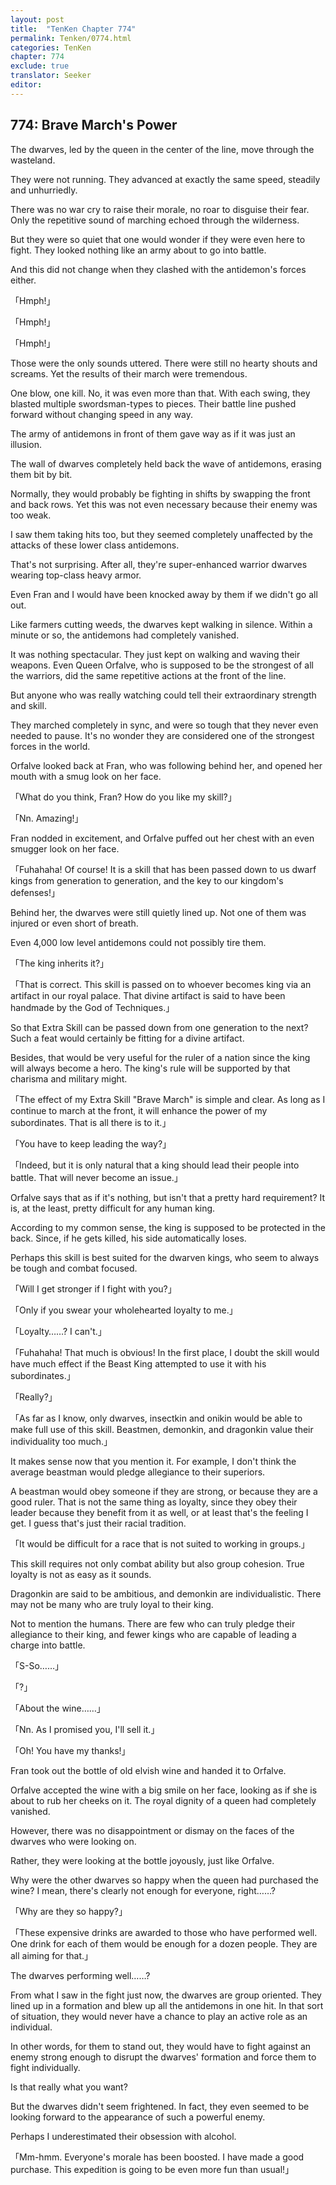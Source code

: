 ```yaml
---
layout: post
title:  "TenKen Chapter 774"
permalink: Tenken/0774.html
categories: TenKen
chapter: 774
exclude: true
translator: Seeker
editor: 
---
```

<h2 id="ch774">774: Brave March's Power</h2>
<p>The dwarves, led by the queen in the center of the line, move through the wasteland.</p>

<p>They were not running. They advanced at exactly the same speed, steadily and unhurriedly.</p>

<p>There was no war cry to raise their morale, no roar to disguise their fear. Only the repetitive sound of marching echoed through the wilderness.</p>

<p>But they were so quiet that one would wonder if they were even here to fight. They looked nothing like an army about to go into battle.</p>

<p>And this did not change when they clashed with the antidemon's forces either.</p>

<p>「Hmph!」</p>
<p>「Hmph!」</p>
<p>「Hmph!」</p>

<p>Those were the only sounds uttered. There were still no hearty shouts and screams. Yet the results of their march were tremendous.</p>

<p>One blow, one kill. No, it was even more than that. With each swing, they blasted multiple swordsman-types to pieces. Their battle line pushed forward without changing speed in any way.</p>

<p>The army of antidemons in front of them gave way as if it was just an illusion.</p>

<p>The wall of dwarves completely held back the wave of antidemons, erasing them bit by bit.</p>

<p>Normally, they would probably be fighting in shifts by swapping the front and back rows. Yet this was not even necessary because their enemy was too weak.</p>

<p>I saw them taking hits too, but they seemed completely unaffected by the attacks of these lower class antidemons.</p>

<p>That's not surprising. After all, they're super-enhanced warrior dwarves wearing top-class heavy armor.</p>

<p>Even Fran and I would have been knocked away by them if we didn't go all out.</p>

<p>Like farmers cutting weeds, the dwarves kept walking in silence. Within a minute or so, the antidemons had completely vanished.</p>

<p>It was nothing spectacular. They just kept on walking and waving their weapons. Even Queen Orfalve, who is supposed to be the strongest of all the warriors, did the same repetitive actions at the front of the line.</p>

<p>But anyone who was really watching could tell their extraordinary strength and skill.</p>

<p>They marched completely in sync, and were so tough that they never even needed to pause. It's no wonder they are considered one of the strongest forces in the world.</p>

<p>Orfalve looked back at Fran, who was following behind her, and opened her mouth with a smug look on her face.</p>

<p>「What do you think, Fran? How do you like my skill?」</p>
<p>「Nn. Amazing!」</p>

<p>Fran nodded in excitement, and Orfalve puffed out her chest with an even smugger look on her face.</p>

<p>「Fuhahaha! Of course! It is a skill that has been passed down to us dwarf kings from generation to generation, and the key to our kingdom's defenses!」</p>

<p>Behind her, the dwarves were still quietly lined up. Not one of them was injured or even short of breath.</p>

<p>Even 4,000 low level antidemons could not possibly tire them.</p>

<p>「The king inherits it?」</p>
<p>「That is correct. This skill is passed on to whoever becomes king via an artifact in our royal palace. That divine artifact is said to have been handmade by the God of Techniques.」</p>

<p>So that Extra Skill can be passed down from one generation to the next? Such a feat would certainly be fitting for a divine artifact.</p>

<p>Besides, that would be very useful for the ruler of a nation since the king will always become a hero. The king's rule will be supported by that charisma and military might.</p>

<p>「The effect of my Extra Skill "Brave March" is simple and clear. As long as I continue to march at the front, it will enhance the power of my subordinates. That is all there is to it.」</p>
<p>「You have to keep leading the way?」</p>
<p>「Indeed, but it is only natural that a king should lead their people into battle. That will never become an issue.」</p>

<p>Orfalve says that as if it's nothing, but isn't that a pretty hard requirement? It is, at the least, pretty difficult for any human king.</p>

<p>According to my common sense, the king is supposed to be protected in the back. Since, if he gets killed, his side automatically loses.</p>

<p>Perhaps this skill is best suited for the dwarven kings, who seem to always be tough and combat focused.</p>

<p>「Will I get stronger if I fight with you?」</p>
<p>「Only if you swear your wholehearted loyalty to me.」</p>
<p>「Loyalty……? I can't.」</p>
<p>「Fuhahaha! That much is obvious! In the first place, I doubt the skill would have much effect if the Beast King attempted to use it with his subordinates.」</p>
<p>「Really?」</p>
<p>「As far as I know, only dwarves, insectkin and onikin would be able to make full use of this skill. Beastmen, demonkin, and dragonkin value their individuality too much.」</p>

<p>It makes sense now that you mention it. For example, I don't think the average beastman would pledge allegiance to their superiors.</p>

<p>A beastman would obey someone if they are strong, or because they are a good ruler. That is not the same thing as loyalty, since they obey their leader because they benefit from it as well, or at least that's the feeling I get. I guess that's just their racial tradition.</p>

<p>「It would be difficult for a race that is not suited to working in groups.」</p>

<p>This skill requires not only combat ability but also group cohesion. True loyalty is not as easy as it sounds.</p>

<p>Dragonkin are said to be ambitious, and demonkin are individualistic. There may not be many who are truly loyal to their king.</p>

<p>Not to mention the humans. There are few who can truly pledge their allegiance to their king, and fewer kings who are capable of leading a charge into battle.</p>

<p>「S-So……」</p>
<p>「?」</p>
<p>「About the wine……」</p>
<p>「Nn. As I promised you, I'll sell it.」</p>
<p>「Oh! You have my thanks!」</p>

<p>Fran took out the bottle of old elvish wine and handed it to Orfalve.</p>

<p>Orfalve accepted the wine with a big smile on her face, looking as if she is about to rub her cheeks on it. The royal dignity of a queen had completely vanished.</p>

<p>However, there was no disappointment or dismay on the faces of the dwarves who were looking on.</p>

<p>Rather, they were looking at the bottle joyously, just like Orfalve.</p>

<p>Why were the other dwarves so happy when the queen had purchased the wine? I mean, there's clearly not enough for everyone, right……?</p>

<p>「Why are they so happy?」</p>
<p>「These expensive drinks are awarded to those who have performed well. One drink for each of them would be enough for a dozen people. They are all aiming for that.」</p>

<p>The dwarves performing well……?</p>

<p>From what I saw in the fight just now, the dwarves are group oriented. They lined up in a formation and blew up all the antidemons in one hit. In that sort of situation, they would never have a chance to play an active role as an individual.</p>

<p>In other words, for them to stand out, they would have to fight against an enemy strong enough to disrupt the dwarves' formation and force them to fight individually.</p>

<p>Is that really what you want?</p>

<p>But the dwarves didn't seem frightened. In fact, they even seemed to be looking forward to the appearance of such a powerful enemy.</p>

<p>Perhaps I underestimated their obsession with alcohol.</p>

<p>「Mm-hmm. Everyone's morale has been boosted. I have made a good purchase. This expedition is going to be even more fun than usual!」</p>



